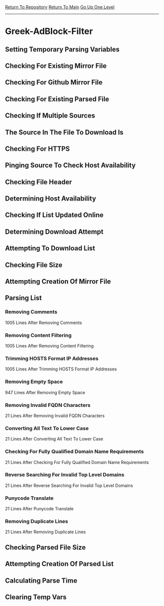 [Return To Repository](https://github.com/bast69/piholeparser/)
[Return To Main](https://github.com/bast69/piholeparser/blob/master/RecentRunLogs/Mainlog.md)
[Go Up One Level](https://github.com/bast69/piholeparser/blob/master/RecentRunLogs/TopLevelScripts/30-Processing-External-Blacklists.md)
____________________________________
# Greek-AdBlock-Filter
## Setting Temporary Parsing Variables
## Checking For Existing Mirror File
## Checking For Github Mirror File
## Checking For Existing Parsed File
## Checking If Multiple Sources
## The Source In The File To Download Is
## Checking For HTTPS
## Pinging Source To Check Host Availability
## Checking File Header
## Determining Host Availability
## Checking If List Updated Online
## Determining Download Attempt
## Attempting To Download List
## Checking File Size
## Attempting Creation Of Mirror File
## Parsing List
### Removing Comments
1005 Lines After Removing Comments
### Removing Content Filtering
1005 Lines After Removing Content Filtering
### Trimming HOSTS Format IP Addresses
1005 Lines After Trimming HOSTS Format IP Addresses
### Removing Empty Space
947 Lines After Removing Empty Space
### Removing Invalid FQDN Characters
21 Lines After Removing Invalid FQDN Characters
### Converting All Text To Lower Case
21 Lines After Converting All Text To Lower Case
### Checking For Fully Qualified Domain Name Requirements
21 Lines After Checking For Fully Qualified Domain Name Requirements
### Reverse Searching For Invalid Top Level Domains
21 Lines After Reverse Searching For Invalid Top Level Domains
### Punycode Translate
21 Lines After Punycode Translate
### Removing Duplicate Lines
21 Lines After Removing Duplicate Lines
## Checking Parsed File Size
## Attempting Creation Of Parsed List
## Calculating Parse Time
## Clearing Temp Vars

